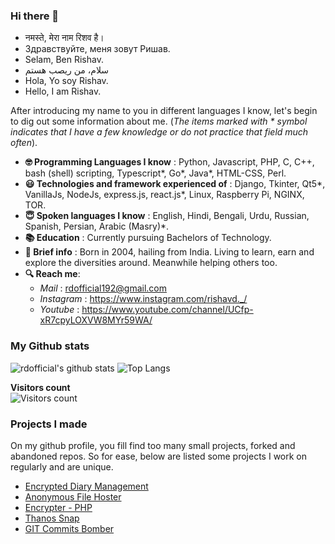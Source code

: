 ### Hi there 👋

* नमस्ते, मेरा नाम रिशव है।
* Здравствуйте, меня зовут Ришав.
* Selam, Ben Rishav.
* سلام، من ریصب هستم
* Hola, Yo soy Rishav.
* Hello, I am Rishav.

After introducing my name to you in different languages I know, let's begin to dig out some information about me. (_The items marked with * symbol indicates that  I have a few knowledge or do not practice that field much often_).

* __🤓 Programming Languages I know__ : Python, Javascript, PHP, C, C++, bash (shell) scripting, Typescript*, Go*, Java*, HTML-CSS, Perl.
* __😃 Technologies and framework experienced of__ : Django, Tkinter, Qt5*, VanillaJs, NodeJs, express.js, react.js*, Linux, Raspberry Pi, NGINX, TOR.
* __😇 Spoken languages I know__ : English, Hindi, Bengali, Urdu, Russian, Spanish, Persian, Arabic (Masry)*.
* __📚 Education__ : Currently pursuing Bachelors of Technology.
* __📃 Brief info__ : Born in 2004, hailing from India. Living to learn, earn and explore the diversities around. Meanwhile helping others too.
* __🔍 Reach me__:
  * _Mail_ : rdofficial192@gmail.com
  * _Instagram_ : https://www.instagram.com/rishavd._/
  * _Youtube_ : https://www.youtube.com/channel/UCfp-xR7cpyLOXVW8MYr59WA/

### My Github stats

![rdofficial's github stats](https://github-readme-streak-stats.herokuapp.com/?user=rdofficial&theme=chartreuse-dark&hide_border=True)
![Top Langs](https://github-readme-stats.vercel.app/api/top-langs/?username=rdofficial&theme=gotham)
<p>
 <b>Visitors count</b>
 <br>
 <img src="https://profile-counter.glitch.me/rdofficial/count.svg" alt="Visitors count">
</p>

### Projects I made

On my github profile, you fill find too many small projects, forked and abandoned repos. So for ease, below are listed some projects I work on regularly and are unique.
* [Encrypted Diary Management](https://github.com/rdofficial/EncryptedDiaryManagement/)
* [Anonymous File Hoster](https://github.com/rdofficial/NodeJsAnonHtmlHoster/)
* [Encrypter - PHP](https://github.com/rdofficial/PhpEncrypter/)
* [Thanos Snap](https://github.com/rdofficial/thanos-snap/)
* [GIT Commits Bomber](https://github.com/rdofficial/git-commits-bomber/)

